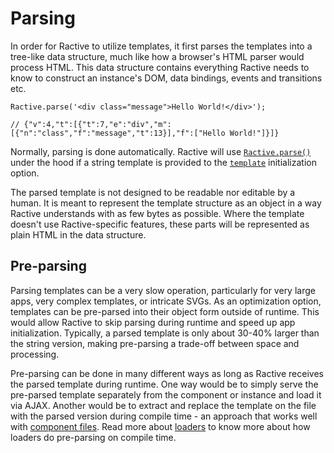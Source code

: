 # Parsing

In order for Ractive to utilize templates, it first parses the templates into a tree-like data structure, much like how a browser's HTML parser would process HTML. This data structure contains everything Ractive needs to know to construct an instance's DOM, data bindings, events and transitions etc.

<div data-playground="N4IgFiBcoE5QdgVwDbIL4BoQBcogDwDOAxjAJYAO2ABITMQLwA6422FhkA9F4vBQGsA5gDpiAewC2XGAENi2MgDcApiwB8+LiXJV1ILITwT4hGhVkxCKgCYAVFZIrJZ2FdQbUASvMWqRFlYqABQA5Pg2ytTELoSEzCCSKnGyQmog6gASKqji1ADq4jDINgCEWpFK6qEAlADcTPAmhOLIKiLI4kLBAFIAygDyAHIiZuTwQmQAZgCewYHW9o7Orio19SBoQA"></div>

```
Ractive.parse('<div class="message">Hello World!</div>');

// {"v":4,"t":[{"t":7,"e":"div","m":[{"n":"class","f":"message","t":13}],"f":["Hello World!"]}]}
```

Normally, parsing is done automatically. Ractive will use [`Ractive.parse()`](../../api.md#ractiveparse) under the hood if a string template is provided to the [`template`](../../api.md#template) initialization option.

The parsed template is not designed to be readable nor editable by a human. It is meant to represent the template structure as an object in a way Ractive understands with as few bytes as possible. Where the template doesn't use Ractive-specific features, these parts will be represented as plain HTML in the data structure.

## Pre-parsing

Parsing templates can be a very slow operation, particularly for very large apps, very complex templates, or intricate SVGs. As an optimization option, templates can be pre-parsed into their object form outside of runtime. This would allow Ractive to skip parsing during runtime and speed up app initialization. Typically, a parsed template is only about 30-40% larger than the string version, making pre-parsing a trade-off between space and processing.

Pre-parsing can be done in many different ways as long as Ractive receives the parsed template during runtime. One way would be to simply serve the pre-parsed template separately from the component or instance and load it via AJAX. Another would be to extract and replace the template on the file with the parsed version during compile time - an approach that works well with [component files](../../api.md). Read more about [loaders](../../integrations.md#loaders) to know more about how loaders do pre-parsing on compile time.
